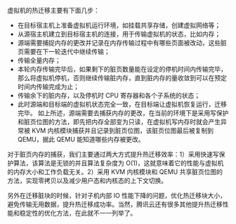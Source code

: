 虚拟机的热迁移主要有下面几步：

* 在目标宿主机上准备虚拟机运行环境，如挂载共享存储，创建虚拟网络等；
* 从源宿主机建立到目标宿主机的连接，用于传输虚拟机的状态，比如内存；
* 源端需要捕捉内存的更改并记录在内存传输过程中有哪些页面被改动，这些脏页需要在下一轮迭代中继续传输；
* 传输全量内存；
* 本轮内存传输完毕后，如果剩下的脏页数量能在设定的停机时间内传输完毕，那么将虚拟机停机，否则继续传输脏内存，直到脏内存的量收敛到可以在预定时间内传输完成为止；
* 传输余下的脏内存，以及停机时 CPU 寄存器和各个子系统的状态；
* 此时源端和目标端的虚拟机状态完全一致，在目标端让虚拟机恢复运行，迁移完毕。
如上所述，源端需要去捕获内存的更改，在当前的环境下是采用写保护和脏页位图的方法，即先把内存全部变为只读，在虚拟机写内存时就会产生异常被 KVM 内核模块捕获并且记录到脏页位图，该脏页位图最后被复制到 QEMU，据此 QEMU 能知道哪些内存被更改。

对于脏页内存的捕获，我们主要通过两大方式提升热迁移效率：1）采用快速写保护算法，该算法是无锁的并且算法复杂度为 O(1)，这就意味着它的性能与虚拟机的内存大小和工作负载无关。2）采用 KVM 内核模块和 QEMU 共享脏页位图的方法，实现零拷贝以及减少用户态和内核态的上下文切换。

另外在迁移脏块的时候，针对子机内部 IO 性能下降的问题，优化热迁移块大小，避免传输无用数据，提升热迁移成功率。当然，腾讯云还有很多其他提升热迁移性能和稳定性的优化方法，在此就不一一列举了。